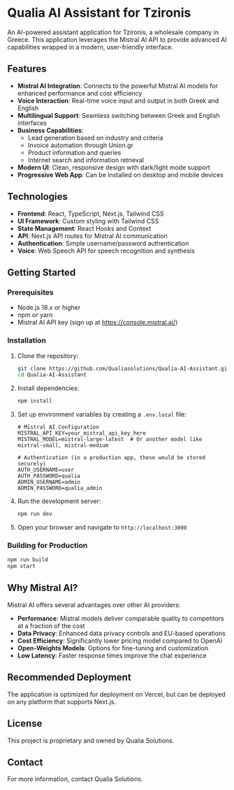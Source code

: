# Qualia AI Assistant for Tzironis

An AI-powered assistant application for Tzironis, a wholesale company in Greece. This application leverages the Mistral AI API to provide advanced AI capabilities wrapped in a modern, user-friendly interface.

## Features

- **Mistral AI Integration**: Connects to the powerful Mistral AI models for enhanced performance and cost efficiency
- **Voice Interaction**: Real-time voice input and output in both Greek and English
- **Multilingual Support**: Seamless switching between Greek and English interfaces
- **Business Capabilities**:
  - Lead generation based on industry and criteria
  - Invoice automation through Union.gr
  - Product information and queries
  - Internet search and information retrieval
- **Modern UI**: Clean, responsive design with dark/light mode support
- **Progressive Web App**: Can be installed on desktop and mobile devices

## Technologies

- **Frontend**: React, TypeScript, Next.js, Tailwind CSS
- **UI Framework**: Custom styling with Tailwind CSS
- **State Management**: React Hooks and Context
- **API**: Next.js API routes for Mistral AI communication
- **Authentication**: Simple username/password authentication
- **Voice**: Web Speech API for speech recognition and synthesis

## Getting Started

### Prerequisites

- Node.js 18.x or higher
- npm or yarn
- Mistral AI API key (sign up at https://console.mistral.ai/)

### Installation

1. Clone the repository:
   ```bash
   git clone https://github.com/Qualiasolutions/Qualia-AI-Assistant.git
   cd Qualia-AI-Assistant
   ```

2. Install dependencies:
   ```bash
   npm install
   ```

3. Set up environment variables by creating a `.env.local` file:
   ```
   # Mistral AI Configuration
   MISTRAL_API_KEY=your_mistral_api_key_here
   MISTRAL_MODEL=mistral-large-latest  # Or another model like mistral-small, mistral-medium

   # Authentication (in a production app, these would be stored securely)
   AUTH_USERNAME=user
   AUTH_PASSWORD=qualia
   ADMIN_USERNAME=admin
   ADMIN_PASSWORD=qualia_admin
   ```

4. Run the development server:
   ```bash
   npm run dev
   ```

5. Open your browser and navigate to `http://localhost:3000`

### Building for Production

```bash
npm run build
npm start
```

## Why Mistral AI?

Mistral AI offers several advantages over other AI providers:

- **Performance**: Mistral models deliver comparable quality to competitors at a fraction of the cost
- **Data Privacy**: Enhanced data privacy controls and EU-based operations
- **Cost Efficiency**: Significantly lower pricing model compared to OpenAI
- **Open-Weights Models**: Options for fine-tuning and customization
- **Low Latency**: Faster response times improve the chat experience

## Recommended Deployment

The application is optimized for deployment on Vercel, but can be deployed on any platform that supports Next.js.

## License

This project is proprietary and owned by Qualia Solutions.

## Contact

For more information, contact Qualia Solutions.
